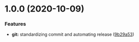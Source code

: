 # 1.0.0 (2020-10-09)


### Features

* **git:** standardizing commit and automating release ([9b29a53](https://github.com/lucas-eduardo/passPoint/commit/9b29a5383bd62482de828f4c3c640db2eccc6690))
